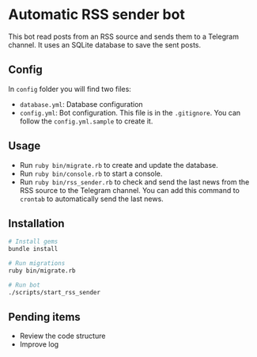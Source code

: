 # Automatic RSS sender bot
This bot read posts from an RSS source and sends them to a Telegram channel. It uses an SQLite database to save the sent posts.

## Config

In `config` folder you will find two files:
* `database.yml`: Database configuration
* `config.yml`: Bot configuration. This file is in the `.gitignore`. You can follow the `config.yml.sample` to create it.

## Usage

* Run `ruby bin/migrate.rb` to create and update the database.
* Run `ruby bin/console.rb` to start a console.
* Run `ruby bin/rss_sender.rb` to check and send the last news from the RSS source to the Telegram channel. You can add this command to `crontab` to automatically send the last news.

## Installation

```bash
# Install gems
bundle install

# Run migrations
ruby bin/migrate.rb

# Run bot
./scripts/start_rss_sender
```

## Pending items
* Review the code structure
* Improve log
